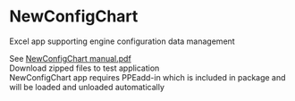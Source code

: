 # NewConfigChart
Excel app supporting engine configuration data management

See [NewConfigChart manual.pdf](https://github.com/ppgut/NewConfigChart/master/NewConfigChart_manual.pdf "NewConfigChart manual.pdf")  
Download zipped files to test application  
NewConfigChart app requires PPEadd-in which is included in package and will be loaded and unloaded automatically
